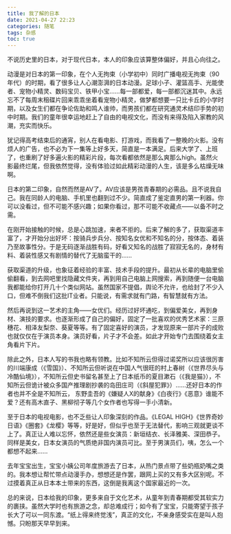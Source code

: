 ```yaml
---
title: 我了解的日本
date: 2021-04-27 22:23
categories: 随笔
tags: 杂感
toc: true
---
```


不说历史里的日本，对于现代日本，本人的印象应该算整体偏好，并且心向往之。

动漫是对日本的第一印象，在个人无拘束（小学初中）同时广播电视无拘束（90年代）的时期，看了很多让人心潮澎湃的日本动漫。足球小子、灌篮高手、光能使者、宠物小精灵、数码宝贝、铁甲小宝……每一部都爱，每一部都沉迷其中。永远忘不了每周末租碟片回来乖乖坐着看宠物小精灵，做梦都想要一只比卡丘的小学时期，以及女生们都在争论佐助和鸣人谁帅，而男孩们都在研究通灵术结印手势的初中时期。我们的童年很幸运地赶上了自由的电视文化，而没有来得及陷入家教的风潮，充实而快乐。

犹记得高考结束后的通宵，别人在看电影、打游戏，而我看了一整晚的火影。没有烦人的广告，也不必为下一集等上好多天，简直是一本满足。后来大学了、上班了，也重刷了好多遍火影的精彩片段，每次看都依然是那么爽那么high。虽然火影最终烂尾，但我依然觉得，没有体验过如此精彩动漫的人生，该是多么枯燥无味啊。

日本的第二印象，自然而然是AV了。AV应该是男孩青春期的必需品。且不说我自己。我在同龄人的电脑、手机里也翻到过不少。简直成了鉴定直男的第一利器。你可以没看过，但不可能不感兴趣；如果你看过，那不可能不收藏点——以备不时之需。

在刚开始接触的时候，总是心跳加速，来者不拒的。后来了解的多了，获取渠道丰富了，才开始分出好坏：按骑兵步兵分、按知名女优和不知名的分，按体态、着装乃至故事性分。于是无码逐渐战胜有码，好看又知名的战胜了寂寂无名的，身材有料、着装性感又有剧情的替代了无脑蛮干的……

获取渠道的升级，也象征着经验的丰富、技术手段的提升。最初从长辈的电脑里偷偷翻看，到去网吧里找隐藏文件夹，再到用自己电脑上网搜索，再到随便一台电脑我都能给你打开几十个类似网站。虽然国家不提倡，舆论不允许，也给封了不少入口，但难不倒我们这批IT业者。只能说，有需求就有门路，有智慧就有方法。

然后再说到这一艺术的主角——女优们。经历过好坏通吃，到偏爱美女，再到身材、演技的要求。也逐渐形成了自己的偏好，固定了一批喜欢的优秀艺术家：三原穗花、相泽友梨奈、葵夏等等。有了固定喜好的演员，才发现原来一部片子的成败也就仅仅在于演员本身。演员好看，片子才不会差。如此才开始专门去围绕着女主角看片下片。

除此之外，日本人写的书我也略有领教。比如不知所云但得过诺奖所以应该很厉害的川端康成（《雪国》）、不知所云但听说在中国人气很旺的村上春树（《世界尽头与冷酷仙境》），不知所云但史书留名甚至上了日本纸币的夏目漱石（《我是猫》），不知所云但诡计被众多国产推理剧抄袭的岛田庄司（《斜屋犯罪》）……还好日本的作者也并不全是不知所云， 东野圭吾的《嫌疑人X的献身》《白夜行》《恶意》谁能不爱？还有高木直子、黑柳彻子等几个女作者也写得一手小清新。

至于日本的电视电影，也不乏些让人印象深刻的作品。《LEGAL HIGH》《世界奇妙日语》《圈套》《龙樱》等等，好是好，但似乎也至于无法替代，影响三观就更谈不上了。真正让人难以忘怀，依然还是些女演员：新垣结衣、长泽雅美、深田恭子。同样是美女，日本女演员的气质绝非国内演员可比。至于男演员们，咦，怎么一个都想不起来……

去年宝宝出生，宝宝小姨公司年度旅游去了日本，从热门景点带了些奶瓶奶嘴之类的。我本想让帮忙带点动漫手办，想想还是作罢，跟网上买的又有多大区别呢。不过摸着真正从日本本土带来的东西，这倒是我离这个国家最近的一次。

总的来说，日本给我的印象，更多来自于文化艺术，从童年到青春期都受其软实力的裹挟。虽然大学时也有旅游之念，却总难成行；如今有了宝宝，只能寄望于孩子长大了可以一同东渡。“纸上得来终觉浅”，真正的文化，不亲身感受实在是叫人抱憾。只盼那天早早到来。